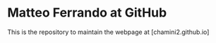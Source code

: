 Matteo Ferrando at GitHub
=========================

This is the repository to maintain the webpage at [chamini2.github.io]

